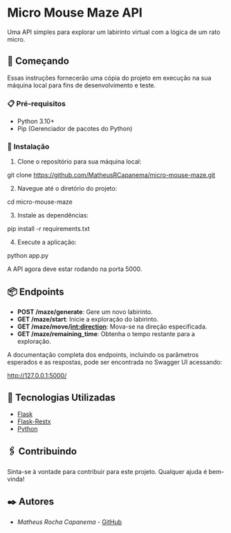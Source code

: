 # Micro Mouse Maze API

Uma API simples para explorar um labirinto virtual com a lógica de um rato micro.

## 🚀 **Começando**

Essas instruções fornecerão uma cópia do projeto em execução na sua máquina local para fins de desenvolvimento e teste.

### 📋 **Pré-requisitos**

- Python 3.10+
- Pip (Gerenciador de pacotes do Python)

### 🔧 **Instalação**

1. Clone o repositório para sua máquina local:

git clone https://github.com/MatheusRCapanema/micro-mouse-maze.git


2. Navegue até o diretório do projeto:

cd micro-mouse-maze


3. Instale as dependências:

pip install -r requirements.txt


4. Execute a aplicação:

python app.py


A API agora deve estar rodando na porta 5000. 

## 📦 **Endpoints**

- **POST /maze/generate**: Gere um novo labirinto. 
- **GET /maze/start**: Inicie a exploração do labirinto.
- **GET /maze/move/<int:direction>**: Mova-se na direção especificada.
- **GET /maze/remaining_time**: Obtenha o tempo restante para a exploração.

A documentação completa dos endpoints, incluindo os parâmetros esperados e as respostas, pode ser encontrada no Swagger UI acessando:

http://127.0.0.1:5000/

## 📌 **Tecnologias Utilizadas**

- [Flask](https://flask.palletsprojects.com/)
- [Flask-Restx](https://flask-restx.readthedocs.io/en/latest/)
- [Python](https://www.python.org/)

## 🖇️ **Contribuindo**

Sinta-se à vontade para contribuir para este projeto. Qualquer ajuda é bem-vinda!

## ✒️ **Autores**

- *Matheus Rocha Capanema* - [GitHub](https://github.com/MatheusRCapanema)

